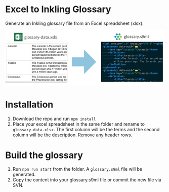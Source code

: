 # Excel to Inkling Glossary
Generate an Inkling glossary file from an Excel spreadsheet (xlsx).

<img src="hero.jpg" alt="">

# Installation
1. Download the repo and run `npm install`
2. Place your excel spreadsheet in the same folder and rename to `glossary-data.xlsx`. The first column will be the terms and the second column will be the description. Remove any header rows.

# Build the glossary
1. Run `npm run start` from the folder. A `glossary.s9ml` file will be generated.
2. Copy the content into your glossary.s9ml file or commit the new file via SVN.


